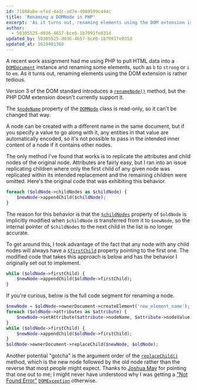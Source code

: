 ```yaml
---
id: 71088abe-efed-4adc-ad7e-d989599c444c
title: 'Renaming a DOMNode in PHP'
excerpt: 'As it turns out, renaming elements using the DOM extension is rather tedious.'
author:
  - 58305525-d036-4657-bce6-1b7091fe031d
updated_by: 58305525-d036-4657-bce6-1b7091fe031d
updated_at: 1619481368
---
```

A recent work assignment had me using PHP to pull HTML data into a [`DOMDocument`](http://php.net/manual/en/class.domdocument.php) instance and renaming some elements, such as `b` to `strong` or `i` to `em`. As it turns out, renaming elements using the DOM extension is rather tedious.

Version 3 of the DOM standard introduces a [`renameNode()`](http://www.w3.org/TR/DOM-Level-3-Core/core.html#Document3-renameNode) method, but the PHP DOM extension doesn't currently support it.

The [`$nodeName`](http://php.net/manual/en/class.domnode.php#domnode.props.nodename) property of the [`DOMNode`](http://php.net/manual/en/class.domnode.php) class is read-only, so it can't be changed that way.

A node can be created with a different name in the same document, but if you specify a value to go along with it, any entities in that value are automatically encoded, so it's not possible to pass in the intended inner content of a node if it contains other nodes.

The only method I've found that works is to replicate the attributes and child nodes of the original node. Attributes are fairly easy, but I ran into an issue replicating children where only the first child of any given node was replicated within its intended replacement and the remaining children were omitted. Here's the original code that was exhibiting this behavior.

```php
foreach ($oldNode->childNodes as $childNode) {
    $newNode->appendChild($childNode);
}
```

The reason for this behavior is that the [`$childNodes`](http://php.net/manual/en/class.domnode.php#domnode.props.childnodes) property of `$oldNode` is implicitly modified when `$childNode` is transferred from it to `$newNode`, so the internal pointer of `$childNodes` to the next child in the list is no longer accurate.

To get around this, I took advantage of the fact that any node with any child nodes will always have a [`$firstChild`](http://php.net/manual/en/class.domnode.php#domnode.props.firstchild) property pointing to the first one. The modified code that takes this approach is below and has the behavior I originally set out to implement.

```php
while ($oldNode->firstChild) {
    $newNode->appendChild($oldNode->firstChild);
}
```

If you're curious, below is the full code segment for renaming a node.

```php
$newNode = $oldNode->ownerDocument->createElement('new_element_name');
foreach ($oldNode->attributes as $attribute) {
    $newNode->setAttribute($attribute->nodeName, $attribute->nodeValue);
}
while ($oldNode->firstChild) {
    $newNode->appendChild($oldNode->firstChild);
}
$oldNode->ownerDocument->replaceChild($newNode, $oldNode);
```

Another potential "gotcha" is the argument order of the [`replaceChild()`](http://php.net/manual/en/domnode.replacechild.php) method, which is the new node followed by the old node rather than the reverse that most people might expect. Thanks to [Joshua May](http://twitter.com/notjosh "joshua may (notjosh) on Twitter") for pointing that one out to me; I might never have understood why I was getting a ["Not Found Error"](http://php.net/manual/en/domnode.appendchild.php#domnode.appendchild.errors "PHP: DOMNode::appendChild - Manual") [`DOMException`](http://php.net/manual/en/class.domexception.php) otherwise.
